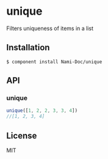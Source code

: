 
# unique

  Filters uniqueness of items in a list

## Installation

    $ component install Nami-Doc/unique

## API

### unique

```js
unique([1, 2, 2, 3, 3, 4])
//[1, 2, 3, 4]
```

## License

  MIT
